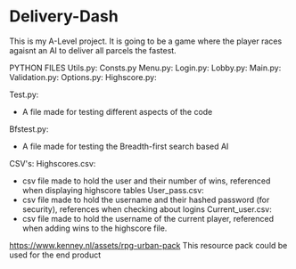 # Delivery-Dash
This is my A-Level project.
It is going to be a game where the player races agaisnt an AI to deliver all parcels the fastest.

PYTHON FILES
Utils.py:
Consts.py
Menu.py:
Login.py:
Lobby.py:
Main.py:
Validation.py:
Options.py:
Highscore.py:

Test.py:
- A file made for testing different aspects of the code

Bfstest.py:
- A file made for testing the Breadth-first search based AI

CSV's:
Highscores.csv:
- csv file made to hold the user and their number of wins, referenced when displaying highscore tables
User_pass.csv:
- csv file made to hold the username and their hashed password (for security), references when checking about logins
Current_user.csv:
- csv file made to hold the username of the current player, referenced when adding wins to the highscore file.

https://www.kenney.nl/assets/rpg-urban-pack This resource pack could be used for the end product
